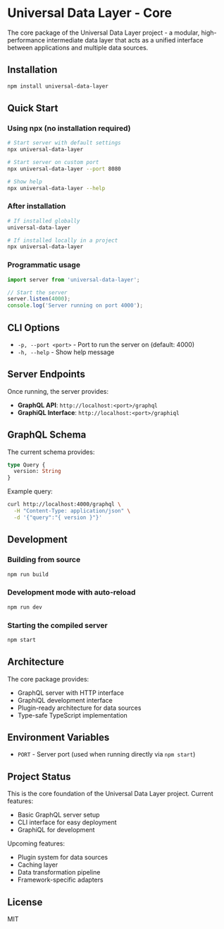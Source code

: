 # Universal Data Layer - Core

The core package of the Universal Data Layer project - a modular, high-performance intermediate data layer that acts as a unified interface between applications and multiple data sources.

## Installation

```bash
npm install universal-data-layer
```

## Quick Start

### Using npx (no installation required)

```bash
# Start server with default settings
npx universal-data-layer

# Start server on custom port
npx universal-data-layer --port 8080

# Show help
npx universal-data-layer --help
```

### After installation

```bash
# If installed globally
universal-data-layer

# If installed locally in a project
npx universal-data-layer
```

### Programmatic usage

```javascript
import server from 'universal-data-layer';

// Start the server
server.listen(4000);
console.log('Server running on port 4000');
```

## CLI Options

- `-p, --port <port>` - Port to run the server on (default: 4000)
- `-h, --help` - Show help message

## Server Endpoints

Once running, the server provides:

- **GraphQL API**: `http://localhost:<port>/graphql`
- **GraphiQL Interface**: `http://localhost:<port>/graphiql`

## GraphQL Schema

The current schema provides:

```graphql
type Query {
  version: String
}
```

Example query:
```bash
curl http://localhost:4000/graphql \
  -H "Content-Type: application/json" \
  -d '{"query":"{ version }"}'
```

## Development

### Building from source

```bash
npm run build
```

### Development mode with auto-reload

```bash
npm run dev
```

### Starting the compiled server

```bash
npm start
```

## Architecture

The core package provides:

- GraphQL server with HTTP interface
- GraphiQL development interface
- Plugin-ready architecture for data sources
- Type-safe TypeScript implementation

## Environment Variables

- `PORT` - Server port (used when running directly via `npm start`)

## Project Status

This is the core foundation of the Universal Data Layer project. Current features:
- Basic GraphQL server setup
- CLI interface for easy deployment
- GraphiQL for development

Upcoming features:
- Plugin system for data sources
- Caching layer
- Data transformation pipeline
- Framework-specific adapters

## License

MIT